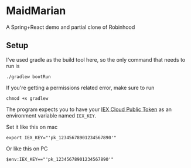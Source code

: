 # MaidMarian
A Spring+React demo and partial clone of Robinhood

## Setup
I've used gradle as the build tool here, so the only command that needs to run is

```
./gradlew bootRun
```

If you're getting a permissions related error, make sure to run

```
chmod +x gradlew
```

The program expects you to have your [IEX Cloud Public Token](https://iexcloud.io/console/tokens) as an environment variable named `IEX_KEY`.

Set it like this on mac
```
export IEX_KEY="'pk_12345678901234567890'"
```

Or like this on PC
```
$env:IEX_KEY=="'pk_12345678901234567890'"
```

